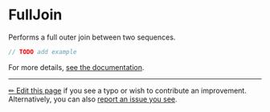# FullJoin

Performs a full outer join between two sequences.

```c# --destination-file ../code/Program.cs --region statements --project ../code/TryMoreLinq.csproj
// TODO add example
```

For more details, [see the documentation][doc].

---

[&#x270F; Edit this page][edit] if you see a typo or wish to contribute an
improvement. Alternatively, you can also [report an issue you see][issue].


[edit]: https://github.com/morelinq/try/edit/master/full-join.md
[issue]: https://github.com/morelinq/try/issues/new?title=FullJoin
[doc]: https://morelinq.github.io/3.1/ref/api/html/Overload_MoreLinq_MoreEnumerable_FullJoin.htm
